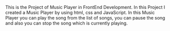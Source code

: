 This is the Project of Music Player in FrontEnd Development. In this Project I created a Music Player by using html, css and JavaScript. In this Music Player you can play the song from the list of songs, you can pause the song and also you can stop the song which is currently playing.
